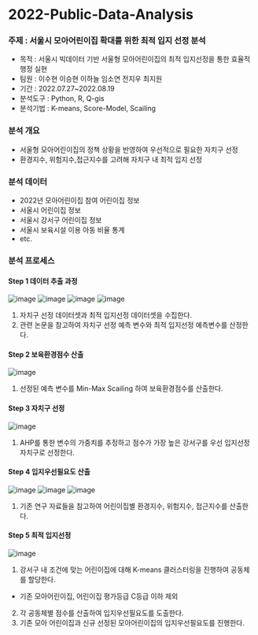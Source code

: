 # 2022-Public-Data-Analysis

### 주제 : 서울시 모아어린이집 확대를 위한 최적 입지 선정 분석
- 목적 : 서울시 빅데이터 기반 서울형 모아어린이집의 최적 입지선정을 통한 효율적 행정 실현
- 팀원 : 이수현 이승현 이하늘 임소연 전지우 최지원
- 기간 : 2022.07.27~2022.08.19
- 분석도구 : Python, R, Q-gis
- 분석기법 : K-means, Score-Model, Scailing


### 분석 개요 
- 서울형 모아어린이집의 정책 상황을 반영하여 우선적으로 필요한 자치구 선정
- 환경지수, 위험지수,접근지수를 고려해 자치구 내 최적 입지 선정


### 분석 데이터
- 2022년 모아어린이집 참여 어린이집 정보
- 서울시 어린이집 정보
- 서울시 강서구 어린이집 정보
- 서울시 보육시설 이용 아동 비율 통계 
- etc.

### 분석 프로세스

#### Step 1 데이터 추출 과정
![image](https://user-images.githubusercontent.com/64217874/197401898-be71480f-0c8b-44cb-90da-6e1274803393.png)
![image](https://user-images.githubusercontent.com/64217874/197401901-0b1fcf15-90ae-4525-bbd5-9683567dd1ce.png)
![image](https://user-images.githubusercontent.com/64217874/197401912-c6cf85b2-eeb6-494b-9aa4-9152338791f9.png)
![image](https://user-images.githubusercontent.com/64217874/197401915-940ae040-b1d2-4826-944e-9c27f7a209da.png)

1) 자치구 선정 데이터셋과 최적 입지선정 데이터셋을 수집한다.
2) 관련 논문을 참고하여 자치구 선정 예측 변수와 최적 입지선정 예측변수를 산정한다.

#### Step 2 보육환경점수 산출
![image](https://user-images.githubusercontent.com/64217874/197401597-0c0ae78d-8665-4710-8bd4-7e7774954b03.png)
1) 선정된 예측 변수를 Min-Max Scailing 하여 보육환경점수를 산출한다.

#### Step 3 자치구 선정
![image](https://user-images.githubusercontent.com/64217874/197401613-c336d5a2-485f-4c4d-b242-ab1a010f5b6e.png)
1) AHP를 통한 변수의 가중치를 추정하고 점수가 가장 높은 강서구를 우선 입지선정 자치구로 선정한다.

#### Step 4 입지우선필요도 산출 
![image](https://user-images.githubusercontent.com/64217874/197401952-6156db14-a2de-49be-ac31-90cbcfec1eb0.png)
![image](https://user-images.githubusercontent.com/64217874/197402494-4545946a-6d83-4db3-988f-cde8ed859cbc.png)
![image](https://user-images.githubusercontent.com/64217874/197401961-e9219fe0-3928-4bc6-b834-54db08b16e9d.png)
1) 기존 연구 자료들을 참고하여 어린이집별 환경지수, 위험지수, 접근지수를 산출한다.

#### Step 5 최적 입지선정 
![image](https://user-images.githubusercontent.com/64217874/197401674-86ee8863-3ac7-4617-b034-1debd1f9f1e5.png)
1) 강서구 내 조건에 맞는 어린이집에 대해 K-means 클러스터링을 진행하여 공동체를 할당한다.
* 기존 모아어린이집, 어린이집 평가등급 C등급 이하 제외
2) 각 공동체별 점수를 산출하여 입지우선필요도를 도출한다.
3) 기존 모아 어린이집과 신규 선정된 모아어린이집의 입지우선필요도를 진행한다.
